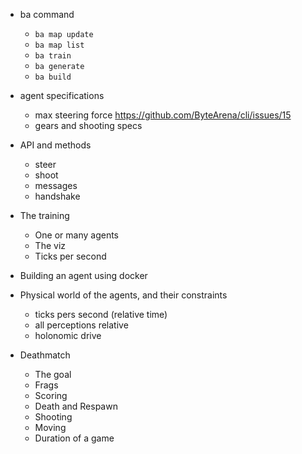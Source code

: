 * ba command
    * `ba map update`
    * `ba map list`
    * `ba train`
    * `ba generate`
    * `ba build`

* agent specifications
    * max steering force https://github.com/ByteArena/cli/issues/15
    * gears and shooting specs

* API and methods
    * steer
    * shoot
    * messages
    * handshake

* The training
    * One or many agents
    * The viz
    * Ticks per second

* Building an agent using docker

* Physical world of the agents, and their constraints
    * ticks pers second (relative time)
    * all perceptions relative
    * holonomic drive

* Deathmatch
    * The goal
    * Frags
    * Scoring
    * Death and Respawn
    * Shooting
    * Moving
    * Duration of a game

